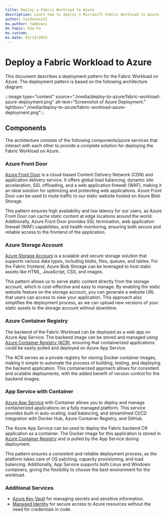 ```yaml
---
title: Deploy a Fabric Workload to Azure
description: Learn how to deploy a Microsoft Fabric Workload to Azure.
author: tasdevani21
ms.author: tadevani
ms.topic: how-to
ms.custom:
ms.date: 03/14/2025
---
```


# Deploy a Fabric Workload to Azure

This document describes a deployment pattern for the Fabric Workload on Azure.
The deployment pattern is based on the following architecture diagram:

:::image type="content" source="./media/deploy-to-azure/fabric-workload-azure-deployment.png" alt-text="Screenshot of Azure Deployment." lightbox="./media/deploy-to-azure/fabric-workload-azure-deployment.png":::


## Components

The architecture consists of the following components/azure services that interact with each other to provide a complete solution for deploying the Fabric Workload on Azure.

### Azure Front Door

[Azure Front Door](/azure/frontdoor/scenario-storage-blobs) is a cloud-based Content Delivery Network (CDN) and application delivery service.
It offers global load balancing, dynamic site acceleration, SSL offloading, and a web application firewall (WAF), making it an ideal solution for optimizing and protecting web applications.
Azure Front Door can be used to route traffic to our static website hosted on Azure Blob Storage.

This pattern ensures high availability and low latency for our users, as Azure Front Door can cache static content at edge locations around the world. Additionally, Azure Front Door provides SSL termination, web application firewall (WAF) capabilities, and health monitoring, ensuring both secure and reliable access to the frontend of the application.

### Azure Storage Account

[Azure Storage Account](/azure/storage/blobs/storage-blob-static-website) is a scalable and secure storage solution that supports various data types, including blobs, files, queues, and tables.
For the Fabric frontend, Azure Blob Storage can be leveraged to host static assets like HTML, JavaScript, CSS, and images.

This pattern allows us to serve static content directly from the storage account, which is cost-effective and easy to manage.
By enabling the static website feature on the storage account, you can generate a website URL that users can access to view your application.
This approach also simplifies the deployment process, as we can upload new versions of your static assets to the storage account without downtime.

### Azure Container Registry

The backend of the Fabric Workload can be deployed as a web app on Azure App Service.
The backend image can be stored and managed using [Azure Container Registry (ACR)](/azure/container-registry/container-registry-intro), ensuring that containerized applications could be easily pulled and deployed on Azure App Service.

The ACR serves as a private registry for storing Docker container images, making it simple to automate the process of building, testing, and deploying the backend application.
This containerized approach allows for consistent and scalable deployments, with the added benefit of version control for the backend images.

### App Service with Container
[Azure App Service](/azure/app-service/configure-custom-container) with Container allows you to deploy and manage containerized applications on a fully managed platform.
This service provides built-in auto-scaling, load balancing, and streamlined CI/CD integration with Docker Hub, Azure Container Registry, and GitHub.

The Azure App Service can be used to deploy the Fabric backend C# application as a container.
The Docker image for this application is stored in [Azure Container Registry](#azure-container-registry) and is pulled by the App Service during deployment.

This pattern ensures a consistent and reliable deployment process, as the platform takes care of OS patching, capacity provisioning, and load balancing.
Additionally, App Service supports both Linux and Windows containers, giving the flexibility to choose the best environment for the workload.

### Additional Services

- [Azure Key Vault](/azure/key-vault/general/basic-concepts) for managing secrets and sensitive information.
- [Managed Identity](/azure/app-service/overview-managed-identity) for secure access to Azure resources without the need for credentials in code.
